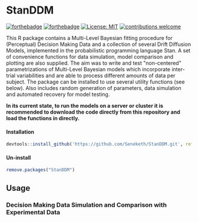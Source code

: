 # StanDDM

[![forthebadge](https://forthebadge.com/images/badges/built-with-science.svg)](https://forthebadge.com)
[![forthebadge](https://forthebadge.com/images/badges/gluten-free.svg)](https://forthebadge.com)
[![License: MIT](https://img.shields.io/badge/License-MIT-yellow.svg)](https://opensource.org/licenses/MIT)
[![contributions welcome](https://img.shields.io/badge/contributions-welcome-brightgreen.svg?style=flat)](https://github.com/Seneketh/StanDDM/issues)

This R package contains a Multi-Level Bayesian fitting procedure for (Perceptual) Decision Making Data and a collection of several Drift Diffusion Models, implemented in the probabilistic programming language Stan. A set of convenience functions for data simulation, model comparison and plotting are also supplied. The aim was to write and test "non-centered" parametrizations of Multi-Level Bayesian models which incorporate inter-trial variabilities and are able to process different amounts of data per subject. The package can be installed to use several utility functions (see below). Also includes random generation of parameters, data simulation and automated recovery for model testing. 

**In its current state, to run the models on a server or cluster it is recommended to download the code directly from this repository and load the functions in directly.**

#### Installation

``` r
devtools::install_github('https://github.com/Seneketh/StanDDM.git', ref = 'master')
```
#### Un-install

``` r
remove.packages("StanDDM")
```
## Usage

### Decision Making Data Simulation and Comparison with Experimental Data
